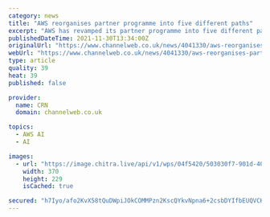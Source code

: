 ```yaml
---
category: news
title: "AWS reorganises partner programme into five different paths"
excerpt: "AWS has revamped its partner programme into five different paths to \"recognise the evolving business models of partners\". The partner paths are software, hardware, training, distribution, and services - which encompasses consulting,"
publishedDateTime: 2021-11-30T13:34:00Z
originalUrl: "https://www.channelweb.co.uk/news/4041330/aws-reorganises-partner-programme-different-paths"
webUrl: "https://www.channelweb.co.uk/news/4041330/aws-reorganises-partner-programme-different-paths"
type: article
quality: 39
heat: 39
published: false

provider:
  name: CRN
  domain: channelweb.co.uk

topics:
  - AWS AI
  - AI

images:
  - url: "https://image.chitra.live/api/v1/wps/04f5420/503030f7-901d-4072-a346-86daedb4203c/7/AWS-sign-370x229.jpg"
    width: 370
    height: 229
    isCached: true

secured: "h7Iyo/afo2KvX58tQuDWpiJOkCOMMPzn2KscQYkvNpna6+2csbDYIfbEUQVCKKMlx+dQmjI+kYqwyhHnvjf9m02I6VnCLsZJhT2AsrNcjyaGvHIzQvBkqVmJWQ6YwndLYvHFnfI2pIabkH72vXkMf/c7lXrN3aRKWHH2FPp6UAgi0UvNNcojFp05zKpcS5Uqe0bLIzFnNZqrub3wNoey7xmfaEUhest7Lgt08dq09C4bXbkrTWo4KTBJgHCdeL5S4QlrQwfhjFf1fjX2mHUDcWuv9Yexub6d5NV8ls+oc3JhirLSdUhF78iPCkNrWooFdBjpMJJDCvpTLawl2VZjGRozn3ZMg87c32cYGaHR1hM=;Ei1nUbBvUddNpfYBK0tSFg=="
---
```


